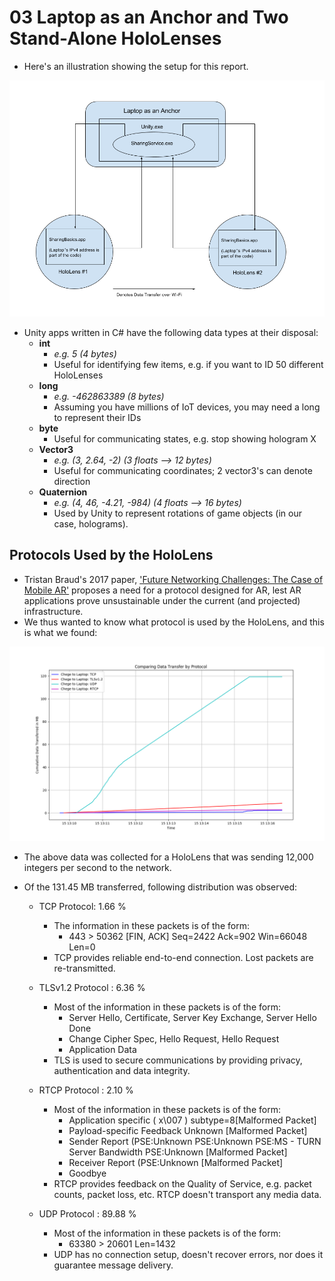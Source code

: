 # 03 Laptop as an Anchor and Two Stand-Alone HoloLenses

* Here's an illustration showing the setup for this report.

![Laptop-As-Anchor](https://github.com/dchege711/Augmented_Reality/blob/master/Images/Laptop_as_Anchor.png)

* Unity apps written in C# have the following data types at their disposal:
    * **int**
        * *e.g. 5 (4 bytes)*
        * Useful for identifying few items, e.g. if you want to ID 50 different HoloLenses
    * **long**
        * *e.g. -462863389 (8 bytes)*
        * Assuming you have millions of IoT devices, you may need a long to represent their IDs
    * **byte**
        * Useful for communicating states, e.g. stop showing hologram X
    * **Vector3**
        * *e.g. (3, 2.64, -2) (3 floats --> 12 bytes)*
        * Useful for communicating coordinates; 2 vector3's can denote direction
    * **Quaternion**
        * *e.g. (4, 46, -4.21, -984) (4 floats --> 16 bytes)*
        * Used by Unity to represent rotations of game objects (in our case, holograms).

## Protocols Used by the HoloLens
* Tristan Braud's 2017 paper, ['Future Networking Challenges: The Case of Mobile AR'](https://github.com/dchege711/Augmented_Reality/blob/master/Related_Work/2017_Tristan_Braud_Future_Networking_Challenges.md) proposes a need for a protocol designed for AR, lest AR applications prove unsustainable under the current (and projected) infrastructure.
* We thus wanted to know what protocol is used by the HoloLens, and this is what we found:

![Protocol_Distribution](https://github.com/dchege711/Augmented_Reality/blob/master/Images/Chege_to_HL_by_Protocol.png)

* The above data was collected for a HoloLens that was sending 12,000 integers per second to the network.
* Of the 131.45 MB transferred, following distribution was observed:

    * TCP Protocol: 1.66 %
      * The information in these packets is of the form:
         * 443  >  50362 [FIN, ACK] Seq=2422 Ack=902 Win=66048 Len=0
      * TCP provides reliable end-to-end connection. Lost packets are re-transmitted.
         
    * TLSv1.2 Protocol : 6.36 %
      * Most of the information in these packets is of the form:
         * Server Hello, Certificate, Server Key Exchange, Server Hello Done
         * Change Cipher Spec, Hello Request, Hello Request
         * Application Data
      * TLS is used to secure communications by providing privacy, authentication and data integrity.
         
    * RTCP Protocol : 2.10 %
      * Most of the information in these packets is of the form:
         * Application specific   ( x\007 ) subtype=8[Malformed Packet]
         * Payload-specific Feedback   Unknown  [Malformed Packet]
         * Sender Report   (PSE:Unknown  PSE:Unknown  PSE:MS - TURN Server Bandwidth  PSE:Unknown  [Malformed Packet]
         * Receiver Report   (PSE:Unknown  [Malformed Packet]
         * Goodbye
      * RTCP provides feedback on the Quality of Service, e.g. packet counts, packet loss, etc. RTCP doesn't transport any media data.
 
    * UDP Protocol : 89.88 %
      * Most of the information in these packets is of the form:
         * 63380  >  20601 Len=1432
      * UDP has no connection setup, doesn't recover errors, nor does it guarantee message delivery. 

